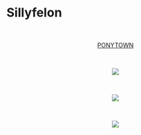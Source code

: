 # Sillyfelon
⠀  <p align="center">[PONYTOWN](https://thefelon.straw.page)</p>
⠀⠀⠀ ⠀⠀⠀ ⠀⠀ <p align="center">![](https://komarev.com/ghpvc/?username=sillyfelon&label=BUDDY+COUNT&color=fb3939)</p>
⠀⠀⠀⠀ ⠀ <p align="center">![](https://cdn.discordapp.com/attachments/939635267919306792/1336857124340236370/IMG_5875.gif?ex=67a554b8&is=67a40338&hm=002ba737dbaa3074184ba83ecaae8c26af5105b06cd635ec5be8cd4fd96264cd&)</p>
⠀⠀⠀⠀ ⠀ <p align="center">![](https://ena.wiki.gg/images/thumb/7/71/TaskiCoralStickerSet.png/800px-TaskiCoralStickerSet.png?c1774c)</p>
